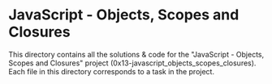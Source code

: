 # JavaScript - Objects, Scopes and Closures

This directory contains all the solutions & code for the "JavaScript - Objects, Scopes and Closures" project (0x13-javascript_objects_scopes_closures). Each file in this directory corresponds to a task in the project.